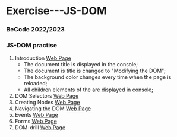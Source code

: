 # Exercise---JS-DOM
### BeCode 2022/2023
### JS-DOM practise
1. Introduction [Web Page](http://htmlpreview.github.io/?https://github.com/ArseniiaD/Exercise---JS-DOM/blob/main/1.Introduction/index.html)
   - The document title is displayed in the console;
   - The document is title is changed to "Modifying the DOM";
   - The background color changes every time when the page is reloaded;
   - All children elements of the <body> are displayed in console;
2. DOM Selectors [Web Page](http://htmlpreview.github.io/?https://github.com/ArseniiaD/Exercise---JS-DOM/blob/main/2.Selectors/index2.html)
3. Creating Nodes [Web Page](http://htmlpreview.github.io/?https://github.com/ArseniiaD/Exercise---JS-DOM/blob/main/3.Creating/index3.html)
4. Navigating the DOM [Web Page](http://htmlpreview.github.io/?https://github.com/ArseniiaD/Exercise---JS-DOM/blob/main/4.Navigate/index4.html)
5. Events [Web Page](http://htmlpreview.github.io/?https://github.com/ArseniiaD/Exercise---JS-DOM/blob/main/5.Events/index5.html)
6. Forms [Web Page](http://htmlpreview.github.io/?https://github.com/ArseniiaD/Exercise---JS-DOM/blob/main/6.Forms/index6.html)
7. DOM-drill [Web Page](http://htmlpreview.github.io/?https://github.com/ArseniiaD/Exercise---JS-DOM/blob/main/7.DOM-drill/index7.html)
